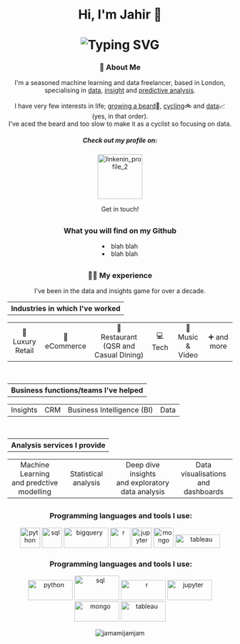 <div align="center" class="parent">
    <h1>Hi, I'm Jahir 👋<br><br>
        <img class="image1" src="https://readme-typing-svg.herokuapp.com?font=Fira+Code&size=34&pause=400&color=30F02A&center=true&random=false&width=600&lines=I+do...;Predictive+Modelling...;Statistical+Analysis...;Insight+Analysis...;and+Dashboards" alt="Typing SVG"/>
    </h1>
</div>

<div align="center">
    <div align="center">
        <h3>🚴 About Me</h3>
        <p>I'm a seasoned machine learning and data freelancer, based in London, specialising in <u>data</u>, <u>insight</u> and <u>predictive analysis</u>.<br><br>I have very few interests in life; <ins>growing a beard</ins>🧔, <ins>cycling</ins>🚲 and <ins>data</ins>📈 (yes, in that order).<br>I've aced the beard and too slow to make it as a cyclist so focusing on data.</p>
        <p></p>
    </div>
    <div align="center">
        <h5> Check out my profile on:</h5>
        <p align="center">
        <a href="https://www.linkedin.com/in/jahir-miah-metajam">
            <img alt="linkenin_profile_2" width="100px" src="https://img.shields.io/badge/LinkedIn-0077B5?style=for-the-badge&logo=linkedin&logoColor=white"/>
        </a>
        </p>
        <p> Get in touch!</p>
        <h2></h2>
</div>
    <div>
        <h3>What you will find on my Github</h3>
        <li>blah blah</li>
        <li>blah blah</li>
        <h2></h2>
    </div>
    <div align="center">
        <h3>👨‍💼 My experience</h3>
        <p>I've been in the data and insights game for over a decade.</p>
        <table><tr><th align="center">Industries in which I've worked</th></tr></table>
        <table><tr><td align="center">🧥<br>Luxury Retail</td><td align="center">🎁<br>eCommerce</td><td align="center">🍟<br>Restaurant (QSR and Casual Dining)</td><td align="center">💻<br>Tech</td><td align="center">📀<br>Music & Video</td><td align="center">➕ and more</td></tr></table><br>
        <table><tr><th align="center">Business functions/teams I've helped</th></tr></table>
        <table><tr><td align="center">Insights</td><td align="center">CRM</td align="center"><td align="center">Business Intelligence (BI)</td><td align="center">Data</td></tr></table><br>
        <table><tr><th align="center">Analysis services I provide</th></tr></table>
        <table><tr><td  align="center">Machine Learning<br>and predctive modelling</td><td align="center">Statistical analysis</td><td align="center">Deep dive insights<br>and exploratory data analysis</td><td align="center">Data visualisations<br>and dashboards</td></tr></table>
        <h2></h2>
    </div>
</div>
    
<div align="center">
    <h3> &nbsp;Programming languages and tools I use:</h3>
    <p align="center">
        <img src="https://cdn.jsdelivr.net/gh/devicons/devicon/icons/python/python-original-wordmark.svg" alt="python" width="45" height="45"/>
        <img src="https://cdn.jsdelivr.net/gh/devicons/devicon/icons/postgresql/postgresql-original-wordmark.svg" alt="sql" width="45" height="45"/>
        <img src="![google-bigquery](https://github.com/Jamamijamjam/Jamamijamjam/assets/57154964/3117f2e8-0c96-40b9-8ee4-f864ffaa77dc)
" alt="bigquery" width="100" height="45"/>
        <img src="https://cdn.jsdelivr.net/gh/devicons/devicon/icons/r/r-original.svg" alt="r" width="45" height="45"/>
        <img src="https://cdn.jsdelivr.net/gh/devicons/devicon/icons/jupyter/jupyter-original-wordmark.svg" alt="jupyter" width="45" height="45"/>
        <img src="https://cdn.jsdelivr.net/gh/devicons/devicon/icons/mongodb/mongodb-original-wordmark.svg" alt="mongo" width="45" height="45"/> 
        <img src="https://www.tableau.com/sites/default/files/2022-04/TableauLogo_RGB.png" alt="tableau" width="100" height="30"/> 
    </p>
</div>

<div align="center">
    <h3> &nbsp;Programming languages and tools I use:</h3>
    <p align="center">
        <img src="https://img.shields.io/badge/Python-3776AB?style=for-the-badge&logo=python&logoColor=white" alt="python" width="100" height="45"/>
        <img src="https://img.shields.io/badge/PostgreSQL-316192?style=for-the-badge&logo=postgresql&logoColor=white" alt="sql" width="100" height="55"/>
        <img src="https://img.shields.io/badge/R-276DC3?style=for-the-badge&logo=r&logoColor=white" alt="r" width="100" height="45"/>
        <img src="https://cdn.jsdelivr.net/gh/devicons/devicon/icons/jupyter/jupyter-original-wordmark.svg" alt="jupyter" width="100" height="45"/>
        <img src="https://img.shields.io/badge/MongoDB-4EA94B?style=for-the-badge&logo=mongodb&logoColor=white" alt="mongo" width="100" height="45"/> 
        <img src="https://img.shields.io/badge/Tableau-E97627?style=for-the-badge&logo=Tableau&logoColor=white" alt="tableau" width="100" height="45"/> 
    </p>
</div>

<p align="center"> <img src="https://komarev.com/ghpvc/?username=jamamijamjam&label=Profile%20views&color=ce9927&style=flat" alt="jamamijamjam" /> </p>

<!--
**Jamamijamjam/Jamamijamjam** is a ✨ _special_ ✨ repository because its `README.md` (this file) appears on your GitHub profile.

Here are some ideas to get you started:

- 🔭 I’m currently working on ...
- 🌱 I’m currently learning ...
- 👯 I’m looking to collaborate on ...
- 🤔 I’m looking for help with ...
- 💬 Ask me about ...
- 📫 How to reach me: ...
- 😄 Pronouns: ...
- ⚡ Fun fact: ...
-->
